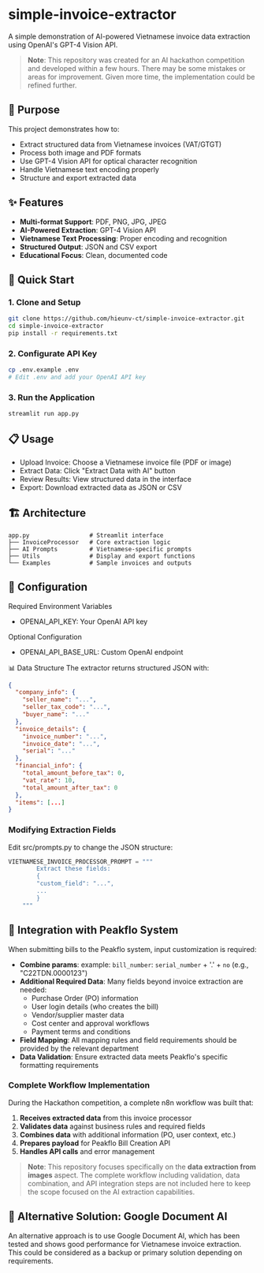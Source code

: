 # simple-invoice-extractor

A simple demonstration of AI-powered Vietnamese invoice data extraction using OpenAI's GPT-4 Vision API.

> **Note**: This repository was created for an AI hackathon competition and developed within a few hours. There may be some mistakes or areas for improvement. Given more time, the implementation could be refined further.

## 🎯 Purpose

This project demonstrates how to:
- Extract structured data from Vietnamese invoices (VAT/GTGT)
- Process both image and PDF formats
- Use GPT-4 Vision API for optical character recognition
- Handle Vietnamese text encoding properly
- Structure and export extracted data

## ✨ Features

- **Multi-format Support**: PDF, PNG, JPG, JPEG
- **AI-Powered Extraction**: GPT-4 Vision API
- **Vietnamese Text Processing**: Proper encoding and recognition
- **Structured Output**: JSON and CSV export
- **Educational Focus**: Clean, documented code

## 🚀 Quick Start

### 1. Clone and Setup
```bash
git clone https://github.com/hieunv-ct/simple-invoice-extractor.git
cd simple-invoice-extractor
pip install -r requirements.txt
```

### 2. Configurate API Key
```bash
cp .env.example .env
# Edit .env and add your OpenAI API key
```

### 3. Run the Application
```bash
streamlit run app.py
```

## 📋 Usage
- Upload Invoice: Choose a Vietnamese invoice file (PDF or image)
- Extract Data: Click "Extract Data with AI" button
- Review Results: View structured data in the interface
- Export: Download extracted data as JSON or CSV

## 🏗️ Architecture
```
app.py                 # Streamlit interface
├── InvoiceProcessor   # Core extraction logic
├── AI Prompts         # Vietnamese-specific prompts
├── Utils              # Display and export functions
└── Examples           # Sample invoices and outputs
```

## 🔧 Configuration
Required Environment Variables
- OPENAI_API_KEY: Your OpenAI API key

Optional Configuration
- OPENAI_API_BASE_URL: Custom OpenAI endpoint

📊 Data Structure
The extractor returns structured JSON with:
```json
{
  "company_info": {
    "seller_name": "...",
    "seller_tax_code": "...",
    "buyer_name": "..."
  },
  "invoice_details": {
    "invoice_number": "...",
    "invoice_date": "...",
    "serial": "..."
  },
  "financial_info": {
    "total_amount_before_tax": 0,
    "vat_rate": 10,
    "total_amount_after_tax": 0
  },
  "items": [...]
}
```

### Modifying Extraction Fields
Edit src/prompts.py to change the JSON structure:

```python
VIETNAMESE_INVOICE_PROCESSOR_PROMPT = """
        Extract these fields:
        {
        "custom_field": "...",
        ...
        }
    """
```

## 🔗 Integration with Peakflo System
When submitting bills to the Peakflo system, input customization is required:
- **Combine params**: example: `bill_number`: `serial_number` + '.' + `no` (e.g., "C22TDN.0000123")
- **Additional Required Data**: Many fields beyond invoice extraction are needed:
  - Purchase Order (PO) information
  - User login details (who creates the bill)
  - Vendor/supplier master data
  - Cost center and approval workflows
  - Payment terms and conditions
- **Field Mapping**: All mapping rules and field requirements should be provided by the relevant department
- **Data Validation**: Ensure extracted data meets Peakflo's specific formatting requirements

### Complete Workflow Implementation
During the Hackathon competition, a complete n8n workflow was built that:
1. **Receives extracted data** from this invoice processor
2. **Validates data** against business rules and required fields
3. **Combines data** with additional information (PO, user context, etc.)
4. **Prepares payload** for Peakflo Bill Creation API
5. **Handles API calls** and error management

> **Note**: This repository focuses specifically on the **data extraction from images** aspect. The complete workflow including validation, data combination, and API integration steps are not included here to keep the scope focused on the AI extraction capabilities.

## 🔄 Alternative Solution: Google Document AI
An alternative approach is to use Google Document AI, which has been tested and shows good performance for Vietnamese invoice extraction. This could be considered as a backup or primary solution depending on requirements.

